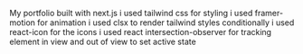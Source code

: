 My portfolio built with next.js
i used tailwind css for styling
i used framer-motion for animation
i used clsx to render tailwind styles conditionally
i used react-icon for the icons
i used react intersection-observer for tracking element in view and out of view to set active state
